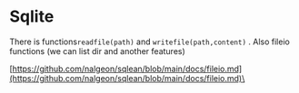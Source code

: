 # Sqlite

There is functions`readfile(path)` and `writefile(path,content)` . Also fileio functions (we can list dir and another features)

[https://github.com/nalgeon/sqlean/blob/main/docs/fileio.md](https://github.com/nalgeon/sqlean/blob/main/docs/fileio.md)\
